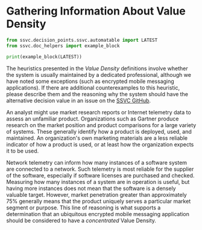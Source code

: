 # Gathering Information About Value Density

```python exec="true" idprefix=""
from ssvc.decision_points.ssvc.automatable import LATEST
from ssvc.doc_helpers import example_block

print(example_block(LATEST))
```

The heuristics presented in the *Value Density* definitions involve whether the system is usually maintained by a dedicated professional, although we have noted some exceptions (such as encrypted mobile messaging applications).
If there are additional counterexamples to this heuristic, please describe them and the reasoning why the system should have the alternative decision value in an issue on the [SSVC GitHub](https://github.com/CERTCC/SSVC/issues).

An analyst might use market research reports or Internet telemetry data to assess an unfamiliar product.
Organizations such as Gartner produce research on the market position and product comparisons for a large variety of systems.
These generally identify how a product is deployed, used, and maintained.
An organization's own marketing materials are a less reliable indicator of how a product is used, or at least how the organization expects it to be used.

Network telemetry can inform how many instances of a software system are connected to a network.
Such telemetry is most reliable for the supplier of the software, especially if software licenses are purchased and checked.
Measuring how many instances of a system are in operation is useful, but having more instances does not mean that the software is a densely valuable target.
However, market penetration greater than approximately 75% generally means that the product uniquely serves a particular market segment or purpose.
This line of reasoning is what supports a determination that an ubiquitous encrypted mobile messaging application should be considered to have a *concentrated* Value Density.
